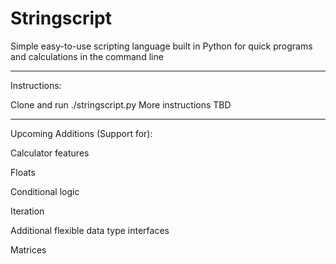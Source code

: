 # Stringscript
Simple easy-to-use scripting language built in Python for quick programs and calculations in the command line
_________________________
Instructions:

Clone and run ./stringscript.py
More instructions TBD
_________________________
Upcoming Additions (Support for):

Calculator features

Floats

Conditional logic

Iteration

Additional flexible data type interfaces

Matrices
